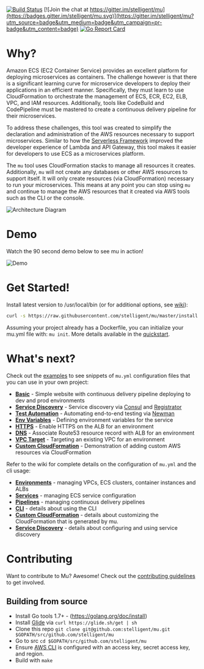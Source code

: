 [![Build Status](https://circleci.com/gh/stelligent/mu.svg?style=shield)](https://circleci.com/gh/stelligent/mu) [![Join the chat at https://gitter.im/stelligent/mu](https://badges.gitter.im/stelligent/mu.svg)](https://gitter.im/stelligent/mu?utm_source=badge&utm_medium=badge&utm_campaign=pr-badge&utm_content=badge) [![Go Report Card](https://goreportcard.com/badge/github.com/stelligent/mu)](https://goreportcard.com/report/github.com/stelligent/mu)


# Why?
Amazon ECS (EC2 Container Service) provides an excellent platform for deploying microservices as containers.  The challenge however is that there is a significant learning curve for microservice developers to deploy their applications in an efficient manner.  Specifically, they must learn to use CloudFormation to orchestrate the management of ECS, ECR, EC2, ELB, VPC, and IAM resources.  Additionally, tools like CodeBuild and CodePipeline must be mastered to create a continuous delivery pipeline for their microservices.

To address these challenges, this tool was created to simplify the declaration and administration of the AWS resources necessary to support microservices.  Similar to how the [Serverless Framework](https://serverless.com/) improved the developer experience of Lambda and API Gateway, this tool makes it easier for developers to use ECS as a microservices platform.

The `mu` tool uses CloudFormation stacks to manage all resources it creates.  Additionally, `mu` will not create any databases or other AWS resources to support itself.  It will only create resources (via CloudFormation) necessary to run your microservices.  This means at any point you can stop using `mu` and continue to manage the AWS resources that it created via AWS tools such as the CLI or the console.

![Architecture Diagram](https://github.com/stelligent/mu/wiki/img/mu-architecture.gif)

# Demo
Watch the 90 second demo below to see mu in action!

![Demo](https://github.com/stelligent/mu/wiki/quickstart/mu-quickstart.gif)

# Get Started!
Install latest version to /usr/local/bin (or for additional options, see [wiki](https://github.com/stelligent/mu/wiki/Installation)):

```bash
curl -s https://raw.githubusercontent.com/stelligent/mu/master/install.sh | sh
```

Assuming your project already has a Dockerfile, you can initialize your mu.yml file with: `mu init`.  More details available in the [quickstart](https://github.com/stelligent/mu/wiki/Quickstart).

# What's next?
Check out the [examples](examples) to see snippets of `mu.yml` configuration files that you can use in your own project:

* **[Basic](examples/basic)** - Simple website with continuous delivery pipeline deploying to dev and prod environments
* **[Service Discovery](examples/consul)** - Service discovery via [Consul](https://www.consul.io/) and [Registrator](http://gliderlabs.com/registrator/latest/)
* **[Test Automation](examples/pipeline-newman)** - Automating end-to-end testing via [Newman](https://github.com/postmanlabs/newman)
* **[Env Variables](examples/service-env-vars)** - Defining environment variables for the service
* **[HTTPS](examples/elb-https)** - Enable HTTPS on the ALB for an environment
* **[DNS](examples/elb-dns)** - Associate Route53 resource record with ALB for an environment
* **[VPC Target](examples/vpc-target)** - Targeting an existing VPC for an environment
* **[Custom CloudFormation](examples/custom-cloudformation)** - Demonstration of adding custom AWS resources via CloudFormation

Refer to the wiki for complete details on the configuration of `mu.yml` and the cli usage:

* **[Environments](https://github.com/stelligent/mu/wiki/Environments)** - managing VPCs, ECS clusters, container instances and ALBs
* **[Services](https://github.com/stelligent/mu/wiki/Services)** - managing ECS service configuration
* **[Pipelines](https://github.com/stelligent/mu/wiki/Pipelines)** - managing continuous delivery pipelines
* **[CLI](https://github.com/stelligent/mu/wiki/CLI-Usage)** - details about using the CLI
* **[Custom CloudFormation](https://github.com/stelligent/mu/wiki/Custom-CloudFormation)** - details about customizing the CloudFormation that is generated by mu.
* **[Service Discovery](https://github.com/stelligent/mu/wiki/Service-Discovery)** - details about configuring and using service discovery

# Contributing

Want to contribute to Mu?  Awesome!  Check out the [contributing guidelines](CONTRIBUTING.md) to get involved.

## Building from source

* Install Go tools 1.7+ - (https://golang.org/doc/install)
* Install [Glide](https://github.com/Masterminds/glide) via `curl https://glide.sh/get | sh`
* Clone this repo `git clone git@github.com:stelligent/mu.git $GOPATH/src/github.com/stelligent/mu`
* Go to src `cd $GOPATH/src/github.com/stelligent/mu`
* Ensure [AWS CLI](http://docs.aws.amazon.com/cli/latest/userguide/cli-chap-getting-started.html) is configured with an access key, secret access key, and region.
* Build with `make`
